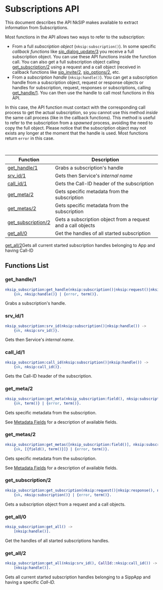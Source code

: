 # Subscriptions API

This document describes the API NkSIP makes available to extract information from Subscriptions.

Most functions in the API allows two ways to refer to the subscription:
* From a full *subscription object* (`nksip:subscription()`). In some specific _callback functions_ like [sip_dialog_update/3](../reference/callback_functions.md#sip_dialog_update3) you receive a full subscription object. You can use these API functions inside the function call. You can also get a full subscription object calling [get_subscription/2](#get_subscription2) using a request and a call object (received in callback functions like [sip_invite/2](../reference/callback_functions.md#sip_invite2), [sip_options/2](../reference/callback_functions.md#sip_options2), etc.
* From a *subscription handle* (`nksip:handle()`). You can get a subscription handle from a subscription object, request or response objects or handles for subscription, request, responses or subscriptions, calling [get_handle/1](#get_handle/1). You can then use the handle to call most functions in this API. 
    
In this case, the API function must contact with the corresponding call process to get the actual subscription, so you cannot use this method _inside_ the same call process (like in the callback functions). This method is useful to refer to the subscription from a _spawned_ process, avoiding the need to copy the full object. Please notice that the subscription object may not exists any longer at the moment that the handle is used. Most functions return `error` in this case.


<br/>


Function|Description
---|---
[get_handle/1](#get_handle1)|Grabs a subscription's handle
[srv_id/1](#srv_id1)|Gets then Service's _internal name_
[call_id/1](#call_id1)|Gets the Call-ID header of the subscription
[get_meta/2](#get_meta2)|Gets specific metadata from the subscription
[get_metas/2](#get_metas2)|Gets specific metadata from the subscription
[get_subscription/2](#get_subscription2)|Gets a subscription object from a request and a call objects
[get_all/0](#get_all0)|Get the handles of all started subscription
[get_all/2](#get_all2)Gets all current started subscription handles belonging to App and having Call-ID

## Functions List

### get_handle/1
```erlang
nksip_subscription:get_handle(nksip:subscription()|nksip:request()|nksip:response()|nksip:handle()) ->
    {ok, nksip:handle()} | {error, term()}.
```
Grabs a subscription's handle.


### srv_id/1
```erlang
nksip_subscription:srv_id(nksip:subscription()|nksip:handle()) -> 
    {ok, nksip:srv_id()}.
```
Gets then Service's _internal name_.


### call_id/1
```erlang
nksip_subscription:call_id(nksip:subscription()|nksip:handle()) ->
    {ok, nksip:call_id()}.
```
Gets the Call-ID header of the subscription.


### get_meta/2
```erlang
nksip_subscription:get_meta(nksip_subscription:field(), nksip:subscription()|nksip:handle()) ->
    {ok, term()} | {error, term()}.
```
Gets specific metadata from the subscription.

See [Metadata Fields](../reference/metadata.md) for a description of available fields.


### get_metas/2
```erlang
nksip_subscription:get_metas([nksip_subscription:field()], nksip:subscription()|nksip:handle()) ->
    {ok, [{field(), term()}]} | {error, term()}.
```
Gets specific metadata from the subscription.

See [Metadata Fields](../reference/metadata.md) for a description of available fields.


### get_subscription/2
```erlang
nksip_subscription:get_subscription(nksip:request()|nksip:response(), nksip:call()) ->
    {ok, nksip:subscription()} | {error, term()}.
```
Gets a subscription object from a request and a call objects.


### get_all/0
```erlang
nksip_subscription:get_all() ->
    [nksip:handle()].
```
Get the handles of all started subscriptions handles.


### get_all/2
```erlang
nksip_subscription:get_all(nksip:srv_id(), CallId::nksip:call_id()) ->
    [nksip:handle()].
```
Gets all current started subscription handles belonging to a SippApp and having a specific _Call-ID._


